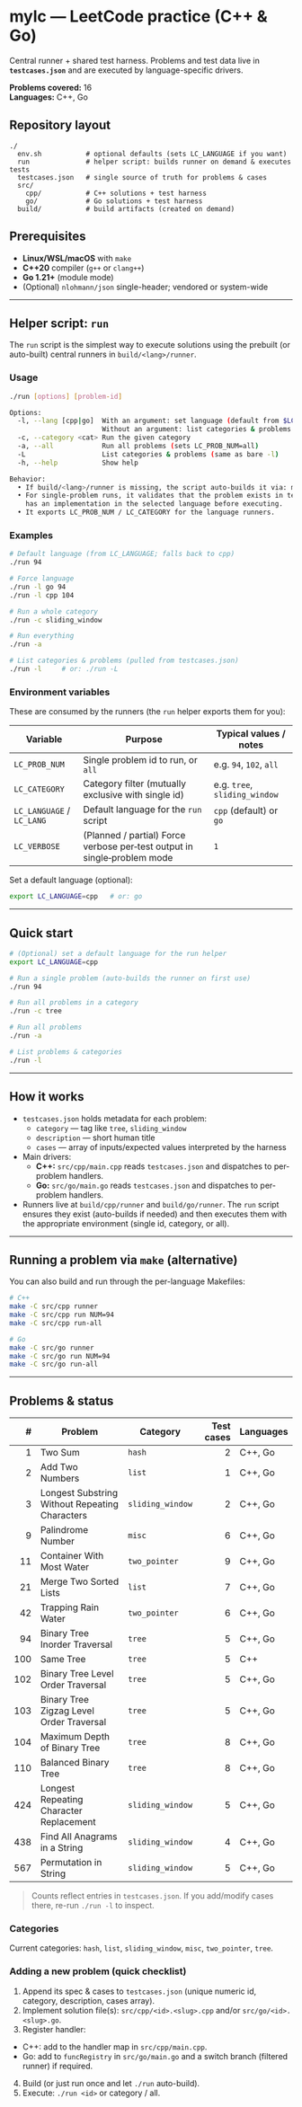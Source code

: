 # mylc — LeetCode practice (C++ & Go)

Central runner + shared test harness. Problems and test data live in **`testcases.json`** and are executed by language-specific drivers.

**Problems covered:** 16  
**Languages:** C++, Go

## Repository layout
```
./
  env.sh           # optional defaults (sets LC_LANGUAGE if you want)
  run              # helper script: builds runner on demand & executes tests
  testcases.json   # single source of truth for problems & cases
  src/
    cpp/           # C++ solutions + test harness
    go/            # Go solutions + test harness
  build/           # build artifacts (created on demand)
```

## Prerequisites
- **Linux/WSL/macOS** with `make`
- **C++20** compiler (`g++` or `clang++`)
- **Go 1.21+** (module mode)
- (Optional) `nlohmann/json` single-header; vendored or system-wide

---

## Helper script: `run`

The `run` script is the simplest way to execute solutions using the prebuilt (or auto-built) central runners in `build/<lang>/runner`.

### Usage
```bash
./run [options] [problem-id]

Options:
  -l, --lang [cpp|go]  With an argument: set language (default from $LC_LANGUAGE, else cpp)
                       Without an argument: list categories & problems from testcases.json
  -c, --category <cat> Run the given category
  -a, --all            Run all problems (sets LC_PROB_NUM=all)
  -L                   List categories & problems (same as bare -l)
  -h, --help           Show help

Behavior:
  • If build/<lang>/runner is missing, the script auto-builds it via: make -C src/<lang> all
  • For single-problem runs, it validates that the problem exists in testcases.json and
    has an implementation in the selected language before executing.
  • It exports LC_PROB_NUM / LC_CATEGORY for the language runners.
```

### Examples
```bash
# Default language (from LC_LANGUAGE; falls back to cpp)
./run 94

# Force language
./run -l go 94
./run -l cpp 104

# Run a whole category
./run -c sliding_window

# Run everything
./run -a

# List categories & problems (pulled from testcases.json)
./run -l     # or: ./run -L
```

### Environment variables
These are consumed by the runners (the `run` helper exports them for you):

| Variable | Purpose | Typical values / notes |
|----------|---------|------------------------|
| `LC_PROB_NUM` | Single problem id to run, or `all` | e.g. `94`, `102`, `all` |
| `LC_CATEGORY` | Category filter (mutually exclusive with single id) | e.g. `tree`, `sliding_window` |
| `LC_LANGUAGE` / `LC_LANG` | Default language for the `run` script | `cpp` (default) or `go` |
| `LC_VERBOSE` | (Planned / partial) Force verbose per‑test output in single‑problem mode | `1` |

Set a default language (optional):
```bash
export LC_LANGUAGE=cpp   # or: go
```

---

## Quick start
```bash
# (Optional) set a default language for the run helper
export LC_LANGUAGE=cpp

# Run a single problem (auto-builds the runner on first use)
./run 94

# Run all problems in a category
./run -c tree

# Run all problems
./run -a

# List problems & categories
./run -l
```

---

## How it works
- `testcases.json` holds metadata for each problem:
  - `category` — tag like `tree`, `sliding_window`
  - `description` — short human title
  - `cases` — array of inputs/expected values interpreted by the harness
- Main drivers:
  - **C++:** `src/cpp/main.cpp` reads `testcases.json` and dispatches to per-problem handlers.
  - **Go:**  `src/go/main.go` reads `testcases.json` and dispatches to per-problem handlers.
- Runners live at `build/cpp/runner` and `build/go/runner`. The `run` script ensures they exist (auto-builds if needed) and then executes them with the appropriate environment (single id, category, or all).

---

## Running a problem via `make` (alternative)
You can also build and run through the per-language Makefiles:

```bash
# C++
make -C src/cpp runner
make -C src/cpp run NUM=94
make -C src/cpp run-all

# Go
make -C src/go runner
make -C src/go run NUM=94
make -C src/go run-all
```

---

## Problems & status
| # | Problem | Category | Test cases | Languages |
|---:|---|---|---:|---|
| 1 | Two Sum | `hash` | 2 | C++, Go |
| 2 | Add Two Numbers | `list` | 1 | C++, Go |
| 3 | Longest Substring Without Repeating Characters | `sliding_window` | 2 | C++, Go |
| 9 | Palindrome Number | `misc` | 6 | C++, Go |
| 11 | Container With Most Water | `two_pointer` | 9 | C++, Go |
| 21 | Merge Two Sorted Lists | `list` | 7 | C++, Go |
| 42 | Trapping Rain Water | `two_pointer` | 6 | C++, Go |
| 94 | Binary Tree Inorder Traversal | `tree` | 5 | C++, Go |
| 100 | Same Tree | `tree` | 5 | C++ |
| 102 | Binary Tree Level Order Traversal | `tree` | 5 | C++, Go |
| 103 | Binary Tree Zigzag Level Order Traversal | `tree` | 5 | C++, Go |
| 104 | Maximum Depth of Binary Tree | `tree` | 8 | C++, Go |
| 110 | Balanced Binary Tree | `tree` | 8 | C++, Go |
| 424 | Longest Repeating Character Replacement | `sliding_window` | 5 | C++, Go |
| 438 | Find All Anagrams in a String | `sliding_window` | 4 | C++, Go |
| 567 | Permutation in String | `sliding_window` | 5 | C++, Go |

> Counts reflect entries in `testcases.json`. If you add/modify cases there, re-run `./run -l` to inspect.

### Categories
Current categories: `hash`, `list`, `sliding_window`, `misc`, `two_pointer`, `tree`.

### Adding a new problem (quick checklist)
1. Append its spec & cases to `testcases.json` (unique numeric id, category, description, cases array).
2. Implement solution file(s): `src/cpp/<id>.<slug>.cpp` and/or `src/go/<id>.<slug>.go`.
3. Register handler:
  - C++: add to the handler map in `src/cpp/main.cpp`.
  - Go: add to `funcRegistry` in `src/go/main.go` and a switch branch (filtered runner) if required.
4. Build (or just run once and let `./run` auto-build).
5. Execute: `./run <id>` or category / all.
